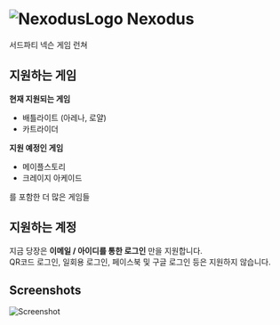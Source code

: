 # ![NexodusLogo](https://i.imgur.com/q5YfFd9.png) Nexodus

서드파티 넥슨 게임 런쳐  


## 지원하는 게임

**현재 지원되는 게임**
 * 배틀라이트 (아레나, 로얄)  
 * 카트라이더  

**지원 예정인 게임**
 * 메이플스토리    
 * 크레이지 아케이드

 를 포함한 더 많은 게임들

## 지원하는 계정
지금 당장은 **이메일 / 아이디를 통한 로그인** 만을 지원합니다.  
QR코드 로그인, 일회용 로그인, 페이스북 및 구글 로그인 등은 지원하지 않습니다.

## Screenshots
![Screenshot](https://i.imgur.com/dIFzvyI.png)
